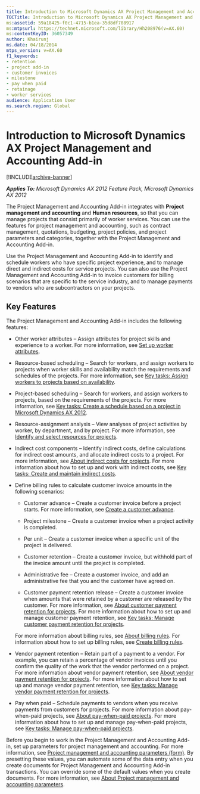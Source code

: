 ```yaml
---
title: Introduction to Microsoft Dynamics AX Project Management and Accounting Add-in
TOCTitle: Introduction to Microsoft Dynamics AX Project Management and Accounting Add-in
ms:assetid: 59a18425-f0c1-4715-b1ea-35d8df708917
ms:mtpsurl: https://technet.microsoft.com/library/Hh208976(v=AX.60)
ms:contentKeyID: 36057349
author: Khairunj
ms.date: 04/18/2014
mtps_version: v=AX.60
f1_keywords:
- retention
- project add-in
- customer invoices
- milestone
- pay when paid
- retainage
- worker services
audience: Application User
ms.search.region: Global
---
```


# Introduction to Microsoft Dynamics AX Project Management and Accounting Add-in 


[!INCLUDE[archive-banner](includes/archive-banner.md)]


_**Applies To:** Microsoft Dynamics AX 2012 Feature Pack, Microsoft Dynamics AX 2012_

The Project Management and Accounting Add-in integrates with **Project management and accounting** and **Human resources**, so that you can manage projects that consist primarily of worker services. You can use the features for project management and accounting, such as contract management, quotations, budgeting, project policies, and project parameters and categories, together with the Project Management and Accounting Add-in.

Use the Project Management and Accounting Add-in to identify and schedule workers who have specific project experience, and to manage direct and indirect costs for service projects. You can also use the Project Management and Accounting Add-in to invoice customers for billing scenarios that are specific to the service industry, and to manage payments to vendors who are subcontractors on your projects.

## Key Features

The Project Management and Accounting Add-in includes the following features:

  - Other worker attributes – Assign attributes for project skills and experience to a worker. For more information, see [Set up worker attributes](set-up-worker-attributes.md).

  - Resource-based scheduling – Search for workers, and assign workers to projects when worker skills and availability match the requirements and schedules of the projects. For more information, see [Key tasks: Assign workers to projects based on availability](key-tasks-assign-workers-to-projects-based-on-availability.md).

  - Project-based scheduling – Search for workers, and assign workers to projects, based on the requirements of the projects. For more information, see [Key tasks: Create a schedule based on a project in Microsoft Dynamics AX 2012](key-tasks-create-a-schedule-based-on-a-project-in-microsoft-dynamics-ax-2012.md).

  - Resource-assignment analysis – View analyses of project activities by worker, by department, and by project. For more information, see [Identify and select resources for projects](identify-and-assign-qualified-workers-to-projects.md).

  - Indirect cost components – Identify indirect costs, define calculations for indirect cost amounts, and allocate indirect costs to a project. For more information, see [About indirect costs for projects](about-indirect-costs-for-projects.md). For more information about how to set up and work with indirect costs, see [Key tasks: Create and maintain indirect costs](key-tasks-create-and-maintain-indirect-costs.md).

  - Define billing rules to calculate customer invoice amounts in the following scenarios:
    
      - Customer advance – Create a customer invoice before a project starts. For more information, see [Create a customer advance](create-a-customer-advance.md).
    
      - Project milestone – Create a customer invoice when a project activity is completed.
    
      - Per unit – Create a customer invoice when a specific unit of the project is delivered.
    
      - Customer retention – Create a customer invoice, but withhold part of the invoice amount until the project is completed.
    
      - Administrative fee – Create a customer invoice, and add an administrative fee that you and the customer have agreed on.
    
      - Customer payment retention release – Create a customer invoice when amounts that were retained by a customer are released by the customer. For more information, see [About customer payment retention for projects](about-customer-payment-retention-for-projects.md). For more information about how to set up and manage customer payment retention, see [Key tasks: Manage customer payment retention for projects](key-tasks-manage-customer-payment-retention-for-projects.md).
    
    For more information about billing rules, see [About billing rules](about-billing-rules.md). For information about how to set up billing rules, see [Create billing rules](create-billing-rules.md).

  - Vendor payment retention – Retain part of a payment to a vendor. For example, you can retain a percentage of vendor invoices until you confirm the quality of the work that the vendor performed on a project. For more information about vendor payment retention, see [About vendor payment retention for projects](about-vendor-payment-retention-for-projects.md). For more information about how to set up and manage vendor payment retention, see [Key tasks: Manage vendor payment retention for projects](key-tasks-manage-vendor-payment-retention-for-projects.md).

  - Pay when paid – Schedule payments to vendors when you receive payments from customers for projects. For more information about pay-when-paid projects, see [About pay-when-paid projects](about-pay-when-paid-projects.md). For more information about how to set up and manage pay-when-paid projects, see [Key tasks: Manage pay-when-paid projects](key-tasks-manage-pay-when-paid-projects.md).

Before you begin to work in the Project Management and Accounting Add-in, set up parameters for project management and accounting. For more information, see [Project management and accounting parameters (form)](https://technet.microsoft.com/library/aa599440\(v=ax.60\)). By presetting these values, you can automate some of the data entry when you create documents for Project Management and Accounting Add-in transactions. You can override some of the default values when you create documents. For more information, see [About Project management and accounting parameters](about-project-management-and-accounting-parameters.md).

  


